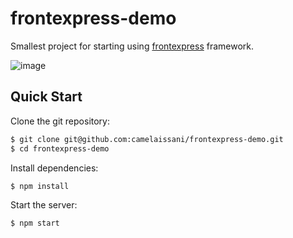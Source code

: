 # frontexpress-demo

Smallest project for starting using [frontexpress](https://github.com/camelaissani/frontexpress) framework.

![image](https://www.nuageprive.fr/images/overview.optimized.gif)

## Quick Start

 Clone the git repository:

```bash
$ git clone git@github.com:camelaissani/frontexpress-demo.git
$ cd frontexpress-demo
```

 Install dependencies:

```bash
$ npm install
```

 Start the server:

```bash
$ npm start
```
